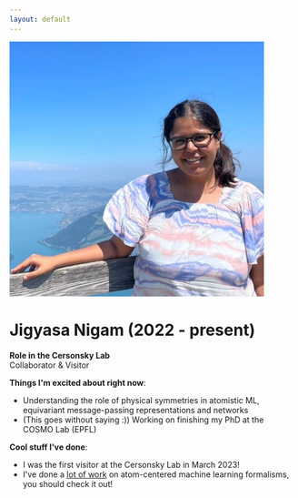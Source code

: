 ```yaml
---
layout: default
---
```


<head>
<style>
.profile-container {
 display: flex;
 flex-direction: row;
 flex-wrap: wrap;
 justify-content: center;
 align-items: center;
 gap: 15px 15px;
 max-width: 100%;
 margin-left: auto;
 margin-right: auto;
 margin-top: 20px;
 margin-bottom: 20px;
}
.extra {
 object-fit: cover;
 text-align: center;
 max-width: 20em;
 max-height: 24em;
}
.profile {
 width: 32em;
 height: 32em;
 object-fit: cover;
}

@media print, screen and (max-width: 720px) {
 .profile {
  width: 100%;
 }
}

</style>
</head>

<!-- Replace `example_student` with your name -->
<img src="/assets/img/jigyasa_nigam.png" alt="jigyasa-placeholder Image" class="center profile">

<!-- Replace `Example Student` with your name and include your start date-->
# **Jigyasa Nigam (2022 - present)**

<!-- Choose your title -- feel free to be professionally silly -->
**Role in the Cersonsky Lab**\
Collaborator & Visitor

<!-- Name at least one research topic amongst this list -->
**Things I'm excited about right now**: 
* Understanding the role of physical symmetries in atomistic ML, equivariant message-passing representations and networks   
* (This goes without saying :)) Working on finishing my PhD at the COSMO Lab (EPFL) 

<!-- Ultimately, we'll use this section to
     include papers and talks, and contributions
     But for now put whatever you want -->
**Cool stuff I've done**: 
* I was the first visitor at the Cersonsky Lab in March 2023! 
* I've done a [lot of work](https://scholar.google.com/citations?user=9SQo-l0AAAAJ&hl=en&oi=ao) on atom-centered machine learning formalisms, you should check it out!


<!-- If you have photos you would like to exhibit,
     save them as `/assets/member_images/your_name_photo_#.png`
     and replace example_student below -->



